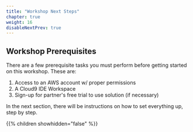 ```yaml
---
title: "Workshop Next Steps"
chapter: true
weight: 16
disableNextPrev: true
---
```


## Workshop Prerequisites

There are a few prerequisite tasks you must perform before getting started on this workshop. These are:

[comment]: <> (Feel free to add any other prerequisite tasks that is related to your workshop)

1. Access to an AWS account w/ proper permissions
1. A Cloud9 IDE Workspace
1. Sign-up for partner's free trial to use solution (if necessary)

In the next section, there will be instructions on how to set everything up, step by step.

{{% children showhidden="false" %}}